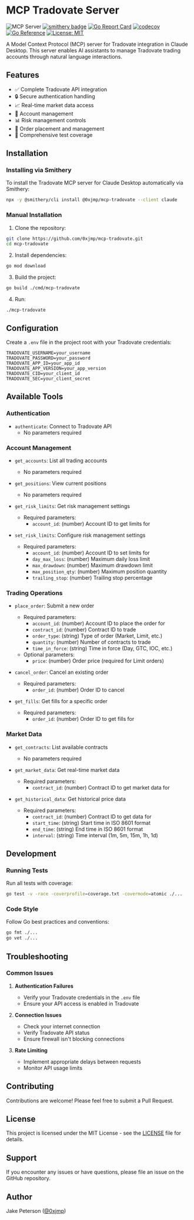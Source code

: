 # MCP Tradovate Server

![](https://badge.mcpx.dev?type=server 'MCP Server')
[![smithery badge](https://smithery.ai/badge/@0xjmp/mcp-tradovate)](https://smithery.ai/server/@0xjmp/mcp-tradovate)
[![Go Report Card](https://goreportcard.com/badge/github.com/0xjmp/mcp-tradovate)](https://goreportcard.com/report/github.com/0xjmp/mcp-tradovate)
[![codecov](https://codecov.io/gh/0xjmp/mcp-tradovate/branch/main/graph/badge.svg)](https://codecov.io/gh/0xjmp/mcp-tradovate)
[![Go Reference](https://pkg.go.dev/badge/github.com/0xjmp/mcp-tradovate.svg)](https://pkg.go.dev/github.com/0xjmp/mcp-tradovate)
[![License: MIT](https://img.shields.io/badge/License-MIT-blue.svg)](https://opensource.org/licenses/MIT)

A Model Context Protocol (MCP) server for Tradovate integration in Claude Desktop. This server enables AI assistants to manage Tradovate trading accounts through natural language interactions.

## Features

- ✅ Complete Tradovate API integration
- 🔒 Secure authentication handling
- 📈 Real-time market data access
- 💼 Account management
- 📊 Risk management controls
- 🔄 Order placement and management
- 📝 Comprehensive test coverage

## Installation

### Installing via Smithery
To install the Tradovate MCP server for Claude Desktop automatically via Smithery:

```bash
npx -y @smithery/cli install @0xjmp/mcp-tradovate --client claude
```

### Manual Installation

1. Clone the repository:
```bash
git clone https://github.com/0xjmp/mcp-tradovate.git
cd mcp-tradovate
```

2. Install dependencies:
```bash
go mod download
```

3. Build the project:
```bash
go build ./cmd/mcp-tradovate
```

4. Run:
```
./mcp-tradovate
```

## Configuration

Create a `.env` file in the project root with your Tradovate credentials:

```env
TRADOVATE_USERNAME=your_username
TRADOVATE_PASSWORD=your_password
TRADOVATE_APP_ID=your_app_id
TRADOVATE_APP_VERSION=your_app_version
TRADOVATE_CID=your_client_id
TRADOVATE_SEC=your_client_secret
```

## Available Tools

### Authentication
- `authenticate`: Connect to Tradovate API
  - No parameters required

### Account Management
- `get_accounts`: List all trading accounts
  - No parameters required

- `get_positions`: View current positions
  - No parameters required

- `get_risk_limits`: Get risk management settings
  - Required parameters:
    - `account_id`: (number) Account ID to get limits for

- `set_risk_limits`: Configure risk management settings
  - Required parameters:
    - `account_id`: (number) Account ID to set limits for
    - `day_max_loss`: (number) Maximum daily loss limit
    - `max_drawdown`: (number) Maximum drawdown limit
    - `max_position_qty`: (number) Maximum position quantity
    - `trailing_stop`: (number) Trailing stop percentage

### Trading Operations
- `place_order`: Submit a new order
  - Required parameters:
    - `account_id`: (number) Account ID to place the order for
    - `contract_id`: (number) Contract ID to trade
    - `order_type`: (string) Type of order (Market, Limit, etc.)
    - `quantity`: (number) Number of contracts to trade
    - `time_in_force`: (string) Time in force (Day, GTC, IOC, etc.)
  - Optional parameters:
    - `price`: (number) Order price (required for Limit orders)

- `cancel_order`: Cancel an existing order
  - Required parameters:
    - `order_id`: (number) Order ID to cancel

- `get_fills`: Get fills for a specific order
  - Required parameters:
    - `order_id`: (number) Order ID to get fills for

### Market Data
- `get_contracts`: List available contracts
  - No parameters required

- `get_market_data`: Get real-time market data
  - Required parameters:
    - `contract_id`: (number) Contract ID to get market data for

- `get_historical_data`: Get historical price data
  - Required parameters:
    - `contract_id`: (number) Contract ID to get data for
    - `start_time`: (string) Start time in ISO 8601 format
    - `end_time`: (string) End time in ISO 8601 format
    - `interval`: (string) Time interval (1m, 5m, 15m, 1h, 1d)

## Development

### Running Tests

Run all tests with coverage:
```bash
go test -v -race -coverprofile=coverage.txt -covermode=atomic ./...
```

### Code Style

Follow Go best practices and conventions:
```bash
go fmt ./...
go vet ./...
```

## Troubleshooting

### Common Issues

1. **Authentication Failures**
   - Verify your Tradovate credentials in the `.env` file
   - Ensure your API access is enabled in Tradovate

2. **Connection Issues**
   - Check your internet connection
   - Verify Tradovate API status
   - Ensure firewall isn't blocking connections

3. **Rate Limiting**
   - Implement appropriate delays between requests
   - Monitor API usage limits

## Contributing

Contributions are welcome! Please feel free to submit a Pull Request.

## License

This project is licensed under the MIT License - see the [LICENSE](LICENSE) file for details.

## Support

If you encounter any issues or have questions, please file an issue on the GitHub repository.

## Author

Jake Peterson ([@0xjmp](https://github.com/0xjmp))
